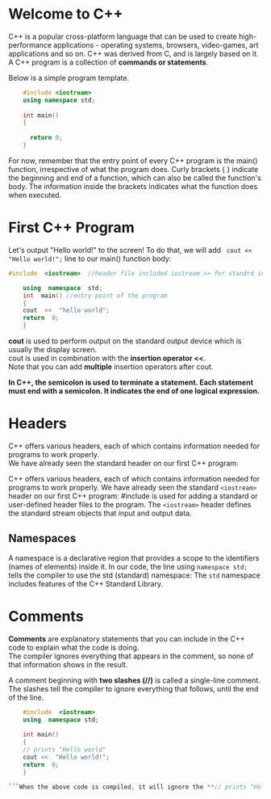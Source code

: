 # Welcome to C++
C++ is a popular cross-platform language that can be used to create high-performance applications - operating systems, browsers, video-games, art applications and so on.
C++ was derived from C, and is largely based on it.
A C++ program is a collection of **commands or statements**.  
  
Below is a simple program template.

```cpp
    #include <iostream>
    using namespace std;
    
    int main()
    {
    
      return 0;
    }

```   

For now, remember that the entry point of every C++ program is the main() function, irrespective of what the program does.
Curly brackets { } indicate the beginning and end of a function, which can also be called the function's body. The information inside the brackets indicates what the function does when executed.
# First C++ Program
Let's output "Hello world!" to the screen!
To do that, we will add ` cout << "Hello world!";` line to our main() function body:
```cpp
#include  <iostream>  //header file included iostream >> for standrd input and out header

    using  namespace  std;  
    int  main() //entry point of the program    
    {    
    cout  <<  "hello world";    
    return  0;   
    }

```
**cout** is used to perform output on the standard output device which is usually the display screen.  
cout  is used in combination with the **insertion operator <<**.  
Note that you can add **multiple** insertion operators after cout.

**In C++, the semicolon is used to terminate a statement. Each statement must end with a semicolon. It indicates the end of one logical expression.**
# Headers
C++ offers various headers, each of which contains information needed for programs to work properly.  
We have already seen the standard **<iostream>** header on our first C++ program:


C++ offers various headers, each of which contains information needed for programs to work properly.
We have already seen the standard `<iostream>` header on our first C++ program:
#include is used for adding a standard or user-defined header files to the program.
The `<iostream>` header defines the standard stream objects that input and output data.
## Namespaces
A namespace is a declarative region that provides a scope to the identifiers (names of elements) inside it.
In our code, the line using `namespace std;` tells the compiler to use the std (standard) namespace:
The `std` namespace includes features of the C++ Standard Library.
# Comments

**Comments** are explanatory statements that you can include in the C++ code to explain what the code is doing.  
The compiler ignores everything that appears in the comment, so none of that information shows in the result.  
  
A comment beginning with **two slashes (//)** is called a single-line comment. The slashes tell the compiler to ignore everything that follows, until the end of the line.

```cpp
    #include  <iostream>
    using  namespace std;
    
    int main()
    {
    // prints "Hello world"
    cout <<  "Hello world!";
    return  0;
    }

```When the above code is compiled, it will ignore the **// prints "Hello world"** statement**.**